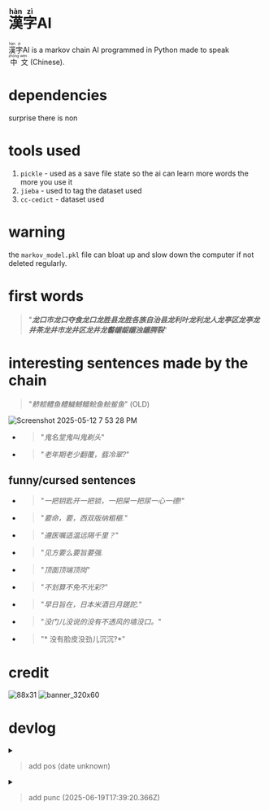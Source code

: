 # <ruby> 漢 <rp>(</rp><rt>hàn</rt><rp>)</rp>字 <rp>(</rp><rt>zì</rt><rp>)</rp></ruby>AI

 <ruby> 漢 <rp>(</rp><rt>hàn</rt><rp>)</rp>字 <rp>(</rp><rt>zì</rt><rp>)</rp></ruby>AI is a markov chain AI programmed in Python made to speak <ruby>
  中<rp>(</rp><rt>zhōng</rt><rp>)</rp>
  文<rp>(</rp><rt>wén</rt><rp>)</rp>
</ruby> (Chinese).

# dependencies
surprise there is non
# tools used
1. `pickle` - used as a save file state so the ai can learn more words the more you use it
2. `jieba` - used to tag the dataset used
3. `cc-cedict` - dataset used

# warning
the `markov_model.pkl` file can bloat up and slow down the computer if not deleted regularly.
# first words

> "***龙口市龙口夺食龙口龙胜县龙胜各族自治县龙利叶龙利龙人龙亭区龙亭龙井茶龙井市龙井区龙井龙齾龌龊龌浊龌腭裂***"

# interesting sentences made by the chain

> "*鲚鲿鳢鱼鳢鱥鳡鳣鲙鱼鲙鲎鱼*" (OLD)

![Screenshot 2025-05-12 7 53 28 PM](https://github.com/user-attachments/assets/f3db453a-f5a4-4b0b-954b-c83784a1584e)

- > "*鬼名堂鬼叫鬼剃头*"
- > "*老年期老少翻覆，翡冷翠?*"
## funny/cursed sentences
- > "*一把钥匙开一把锁，一把屎一把尿一心一德!*"
- > "*要命，要，西双版纳粗榧.*"
- > "*遵医嘱适温远隔千里？*"
- > "*见方要么要旨要强.*
- > "*顶面顶端顶岗*"
- > "*不划算不免不光彩?*"
- > "*早日旨在，日本米酒日月蹉跎.*"
- > "*没门儿没说的没有不透风的墙没口。*"
- > "* 没有脸皮没劲儿沉沉?*"






# credit
![88x31](https://github.com/user-attachments/assets/a36902ba-90c8-43e9-aac7-37d58d1dfb83)
![banner_320x60](https://github.com/user-attachments/assets/2ee07b62-c654-4b22-bb73-ff84dea3bff6)


# devlog
<details>
<summary><blockquote>add pos (date unknown)</blockquote> </summary>
<code>https://github.com/linuxfandudeguy/hanziai/blob/master/pos_structures.txt </code>
</details>
<details>
<summary><blockquote>add punc (2025-06-19T17:39:20.366Z)</blockquote> </summary>
<code>root in hanziai on  master [!?] via 🐍 v3.10.12
❯ python3 ai.py
2025-06-19 13:14:09,628 - DEBUG - Loading data from hanziai_pos.mar
2025-06-19 13:14:09,697 - DEBUG - Total entries loaded: 119624
2025-06-19 13:14:09,698 - DEBUG - Sampled 3000 word-POS pairs for training
2025-06-19 13:14:09,702 - DEBUG - Loading structures from pos_structures.txt
2025-06-19 13:14:09,702 - DEBUG - Loaded 49 POS structures
2025-06-19 13:14:09,727 - DEBUG - Loaded existing Markov Chain model
2025-06-19 13:14:09,727 - DEBUG - Updating Markov Chain...
2025-06-19 13:14:09,729 - DEBUG - Markov chain now has 35964 states
2025-06-19 13:14:09,759 - DEBUG - Saved Markov Chain model to markov_model.pkl
2025-06-19 13:14:09,759 - DEBUG - Generating sentence of length 4 with POS pattern [&#39;n&#39;, &#39;v&#39;, &#39;n&#39;, &#39;a&#39;]
POS structure: n v n a
Generated sentence with punctuation: 糖醇糊弄，精肉？

root in hanziai on  master [!?] via 🐍 v3.10.12
❯ python3 ai.py
2025-06-19 13:16:28,757 - DEBUG - Loading data from hanziai_pos.mar
2025-06-19 13:16:28,825 - DEBUG - Total entries loaded: 119624
2025-06-19 13:16:28,827 - DEBUG - Sampled 3000 word-POS pairs for training
2025-06-19 13:16:28,831 - DEBUG - Loading structures from pos_structures.txt
2025-06-19 13:16:28,831 - DEBUG - Loaded 49 POS structures
2025-06-19 13:16:28,856 - DEBUG - Loaded existing Markov Chain model
2025-06-19 13:16:28,856 - DEBUG - Updating Markov Chain...
2025-06-19 13:16:28,858 - DEBUG - Markov chain now has 38961 states
2025-06-19 13:16:28,889 - DEBUG - Saved Markov Chain model to markov_model.pkl
2025-06-19 13:16:28,889 - DEBUG - Generating sentence of length 4 with POS pattern [&#39;d&#39;, &#39;v&#39;, &#39;v&#39;, &#39;n&#39;]
POS structure: d v v n
Generated sentence with punctuation: 老来少翻转，翻沉？

root in hanziai on  master [!?] via 🐍 v3.10.12
❯ python3 ai.py
2025-06-19 13:16:33,572 - DEBUG - Loading data from hanziai_pos.mar
2025-06-19 13:16:33,640 - DEBUG - Total entries loaded: 119624
2025-06-19 13:16:33,643 - DEBUG - Sampled 3000 word-POS pairs for training
2025-06-19 13:16:33,646 - DEBUG - Loading structures from pos_structures.txt
2025-06-19 13:16:33,646 - DEBUG - Loaded 49 POS structures
2025-06-19 13:16:33,673 - DEBUG - Loaded existing Markov Chain model
2025-06-19 13:16:33,673 - DEBUG - Updating Markov Chain...
2025-06-19 13:16:33,675 - DEBUG - Markov chain now has 41958 states
2025-06-19 13:16:33,709 - DEBUG - Saved Markov Chain model to markov_model.pkl
2025-06-19 13:16:33,709 - DEBUG - Generating sentence of length 4 with POS pattern [&#39;n&#39;, &#39;u&#39;, &#39;v&#39;, &#39;n&#39;]
2025-06-19 13:16:33,721 - WARNING - No starting sequence matches the POS pattern start; picking random.
POS structure: n u v n
Generated sentence with punctuation: 干煸四季豆，乳头瘤乳臭未干乳糖？

root in hanziai on  master [!?] via 🐍 v3.10.12
❯  python3 ai.py
2025-06-19 13:17:45,716 - DEBUG - Loading data from hanziai_pos.mar
2025-06-19 13:17:45,784 - DEBUG - Total entries loaded: 119624
2025-06-19 13:17:45,786 - DEBUG - Sampled 3000 word-POS pairs for training
2025-06-19 13:17:45,790 - DEBUG - Loading structures from pos_structures.txt
2025-06-19 13:17:45,790 - DEBUG - Loaded 49 POS structures
2025-06-19 13:17:45,818 - DEBUG - Loaded existing Markov Chain model
2025-06-19 13:17:45,818 - DEBUG - Updating Markov Chain...
2025-06-19 13:17:45,821 - DEBUG - Markov chain now has 44954 states
2025-06-19 13:17:45,855 - DEBUG - Saved Markov Chain model to markov_model.pkl
2025-06-19 13:17:45,855 - DEBUG - Generating sentence of length 4 with POS pattern [&#39;v&#39;, &#39;r&#39;, &#39;v&#39;, &#39;n&#39;]
POS structure: v r v n
Generated sentence with punctuation: 佩服你作为，作数。

root in hanziai on  master [!?] via 🐍 v3.10.12
❯   python3 ai.py
2025-06-19 13:20:06,893 - DEBUG - Loading data from hanziai_pos.mar
2025-06-19 13:20:06,958 - DEBUG - Total entries loaded: 119624
2025-06-19 13:20:06,960 - DEBUG - Sampled 3000 word-POS pairs for training
2025-06-19 13:20:06,964 - DEBUG - Loading structures from pos_structures.txt
2025-06-19 13:20:06,964 - DEBUG - Loaded 49 POS structures
2025-06-19 13:20:06,994 - DEBUG - Loaded existing Markov Chain model
2025-06-19 13:20:06,994 - DEBUG - Updating Markov Chain...
2025-06-19 13:20:06,996 - DEBUG - Markov chain now has 47951 states
2025-06-19 13:20:07,032 - DEBUG - Saved Markov Chain model to markov_model.pkl
2025-06-19 13:20:07,032 - DEBUG - Generating sentence of length 2 with POS pattern [&#39;n&#39;, &#39;a&#39;]
POS structure: n a
Generated sentence with punctuation: 一秘一睹！

root in hanziai on  master [!?] via 🐍 v3.10.12
❯ python3 ai.py
2025-06-19 13:21:02,525 - DEBUG - Loading data from hanziai_pos.mar
\2025-06-19 13:21:02,591 - DEBUG - Total entries loaded: 119624
2025-06-19 13:21:02,593 - DEBUG - Sampled 3000 word-POS pairs for training
2025-06-19 13:21:02,596 - DEBUG - Loading structures from pos_structures.txt
2025-06-19 13:21:02,596 - DEBUG - Loaded 49 POS structures
2025-06-19 13:21:02,627 - DEBUG - Loaded existing Markov Chain model
2025-06-19 13:21:02,627 - DEBUG - Updating Markov Chain...
2025-06-19 13:21:02,629 - DEBUG - Markov chain now has 50948 states
2025-06-19 13:21:02,678 - DEBUG - Saved Markov Chain model to markov_model.pkl
2025-06-19 13:21:02,678 - DEBUG - Generating sentence of length 5 with POS pattern [&#39;n&#39;, &#39;v&#39;, &#39;c&#39;, &#39;n&#39;, &#39;v&#39;]
POS structure: n v c n v
Generated sentence with punctuation: 世运丕变且说！

root in hanziai on  master [!?] via 🐍 v3.10.12
❯ \python3 ai.py&#39;
∙ ^C

root in hanziai on  master [!?] via 🐍 v3.10.12
❯  python3 ai.py
2025-06-19 13:23:13,332 - DEBUG - Loading data from hanziai_pos.mar
2025-06-19 13:23:13,396 - DEBUG - Total entries loaded: 119624
2025-06-19 13:23:13,398 - DEBUG - Sampled 3000 word-POS pairs for training
2025-06-19 13:23:13,402 - DEBUG - Loading structures from pos_structures.txt
2025-06-19 13:23:13,402 - DEBUG - Loaded 49 POS structures
2025-06-19 13:23:13,433 - DEBUG - Loaded existing Markov Chain model
2025-06-19 13:23:13,433 - DEBUG - Updating Markov Chain...
2025-06-19 13:23:13,442 - DEBUG - Markov chain now has 53944 states
2025-06-19 13:23:13,491 - DEBUG - Saved Markov Chain model to markov_model.pkl
2025-06-19 13:23:13,491 - DEBUG - Generating sentence of length 6 with POS pattern [&#39;r&#39;, &#39;v&#39;, &#39;n&#39;, &#39;c&#39;, &#39;v&#39;, &#39;n&#39;]
POS structure: r v n c v n
Generated sentence with punctuation: 你作为，作数。

root in hanziai on  master [!?] via 🐍 v3.10.12
❯  python3 ai.py
2025-06-19 13:24:50,853 - DEBUG - Loading data from hanziai_pos.mar
2025-06-19 13:24:50,917 - DEBUG - Total entries loaded: 119624
2025-06-19 13:24:50,919 - DEBUG - Sampled 3000 word-POS pairs for training
2025-06-19 13:24:50,923 - DEBUG - Loading structures from pos_structures.txt
2025-06-19 13:24:50,923 - DEBUG - Loaded 49 POS structures
2025-06-19 13:24:50,965 - DEBUG - Loaded existing Markov Chain model
2025-06-19 13:24:50,965 - DEBUG - Updating Markov Chain...
2025-06-19 13:24:50,967 - DEBUG - Markov chain now has 56941 states
2025-06-19 13:24:51,018 - DEBUG - Saved Markov Chain model to markov_model.pkl
2025-06-19 13:24:51,018 - DEBUG - Generating sentence of length 4 with POS pattern [&#39;a&#39;, &#39;c&#39;, &#39;a&#39;, &#39;n&#39;]
2025-06-19 13:24:51,034 - WARNING - No starting sequence matches the POS pattern start; picking random.
POS structure: a c a n
Generated sentence with punctuation: 新几内亚新官上任三把火斯蒂文！

root in hanziai on  master [!?] via 🐍 v3.10.12
❯  python3 ai.py
2025-06-19 13:27:58,276 - DEBUG - Loading data from hanziai_pos.mar
2025-06-19 13:27:58,343 - DEBUG - Total entries loaded: 119624
2025-06-19 13:27:58,345 - DEBUG - Sampled 3000 word-POS pairs for training
2025-06-19 13:27:58,349 - DEBUG - Loading structures from pos_structures.txt
2025-06-19 13:27:58,349 - DEBUG - Loaded 49 POS structures
2025-06-19 13:27:58,389 - DEBUG - Loaded existing Markov Chain model
2025-06-19 13:27:58,389 - DEBUG - Updating Markov Chain...
2025-06-19 13:27:58,391 - DEBUG - Markov chain now has 59938 states
2025-06-19 13:27:58,442 - DEBUG - Saved Markov Chain model to markov_model.pkl
2025-06-19 13:27:58,442 - DEBUG - Generating sentence of length 4 with POS pattern [&#39;v&#39;, &#39;r&#39;, &#39;v&#39;, &#39;n&#39;]
POS structure: v r v n
Generated sentence with punctuation: 佩服你作为，作数！

root in hanziai on  master [!?] via 🐍 v3.10.12
❯  python3 ai.py
2025-06-19 13:28:14,117 - DEBUG - Loading data from hanziai_pos.mar
2025-06-19 13:28:14,182 - DEBUG - Total entries loaded: 119624
2025-06-19 13:28:14,184 - DEBUG - Sampled 3000 word-POS pairs for training
2025-06-19 13:28:14,187 - DEBUG - Loading structures from pos_structures.txt
2025-06-19 13:28:14,188 - DEBUG - Loaded 49 POS structures
2025-06-19 13:28:14,231 - DEBUG - Loaded existing Markov Chain model
2025-06-19 13:28:14,232 - DEBUG - Updating Markov Chain...
2025-06-19 13:28:14,234 - DEBUG - Markov chain now has 62935 states
2025-06-19 13:28:14,286 - DEBUG - Saved Markov Chain model to markov_model.pkl
2025-06-19 13:28:14,286 - DEBUG - Generating sentence of length 4 with POS pattern [&#39;n&#39;, &#39;v&#39;, &#39;v&#39;, &#39;n&#39;]
POS structure: n v v n
Generated sentence with punctuation: 飞艇飘香，飘舞。

root in hanziai on  master [!?] via 🐍 v3.10.12
❯  python3 ai.py
2025-06-19 13:28:15,365 - DEBUG - Loading data from hanziai_pos.mar
2025-06-19 13:28:15,430 - DEBUG - Total entries loaded: 119624
2025-06-19 13:28:15,432 - DEBUG - Sampled 3000 word-POS pairs for training
2025-06-19 13:28:15,435 - DEBUG - Loading structures from pos_structures.txt
2025-06-19 13:28:15,436 - DEBUG - Loaded 49 POS structures
2025-06-19 13:28:15,484 - DEBUG - Loaded existing Markov Chain model
2025-06-19 13:28:15,484 - DEBUG - Updating Markov Chain...
2025-06-19 13:28:15,486 - DEBUG - Markov chain now has 65931 states
2025-06-19 13:28:15,541 - DEBUG - Saved Markov Chain model to markov_model.pkl
2025-06-19 13:28:15,541 - DEBUG - Generating sentence of length 4 with POS pattern [&#39;n&#39;, &#39;d&#39;, &#39;v&#39;, &#39;a&#39;]
POS structure: n d v a
Generated sentence with punctuation: 制裁到场删掉。

root in hanziai on  master [!?] via 🐍 v3.10.12
❯ python3 ai.py
2025-06-19 13:30:17,322 - DEBUG - Loading data from hanziai_pos.mar
2025-06-19 13:30:17,388 - DEBUG - Total entries loaded: 119624
2025-06-19 13:30:17,389 - DEBUG - Sampled 3000 word-POS pairs for training
2025-06-19 13:30:17,393 - DEBUG - Loading structures from pos_structures.txt
2025-06-19 13:30:17,393 - DEBUG - Loaded 49 POS structures
2025-06-19 13:30:17,440 - DEBUG - Loaded existing Markov Chain model
2025-06-19 13:30:17,440 - DEBUG - Updating Markov Chain...
2025-06-19 13:30:17,442 - DEBUG - Markov chain now has 68927 states
2025-06-19 13:30:17,495 - DEBUG - Saved Markov Chain model to markov_model.pkl
2025-06-19 13:30:17,495 - DEBUG - Generating sentence of length 3 with POS pattern [&#39;r&#39;, &#39;v&#39;, &#39;n&#39;]
POS structure: r v n
Generated sentence with punctuation: 反正一样反射区治疗，反问语气！

root in hanziai on  master [!?] via 🐍 v3.10.12
❯  python3 ai.py
2025-06-19 13:30:59,470 - DEBUG - Loading data from hanziai_pos.mar
2025-06-19 13:30:59,535 - DEBUG - Total entries loaded: 119624
2025-06-19 13:30:59,537 - DEBUG - Sampled 3000 word-POS pairs for training
2025-06-19 13:30:59,541 - DEBUG - Loading structures from pos_structures.txt
2025-06-19 13:30:59,541 - DEBUG - Loaded 49 POS structures
2025-06-19 13:30:59,589 - DEBUG - Loaded existing Markov Chain model
2025-06-19 13:30:59,589 - DEBUG - Updating Markov Chain...
2025-06-19 13:30:59,590 - DEBUG - Markov chain now has 71922 states
2025-06-19 13:30:59,645 - DEBUG - Saved Markov Chain model to markov_model.pkl
2025-06-19 13:30:59,645 - DEBUG - Generating sentence of length 5 with POS pattern [&#39;d&#39;, &#39;d&#39;, &#39;v&#39;, &#39;a&#39;, &#39;n&#39;]
POS structure: d d v a n
Generated sentence with punctuation: 逐次逐个逆袭！

root in hanziai on  master [!?] via 🐍 v3.10.12
❯  python3 ai.py
2025-06-19 13:32:28,445 - DEBUG - Loading data from hanziai_pos.mar
2025-06-19 13:32:28,508 - DEBUG - Total entries loaded: 119624
2025-06-19 13:32:28,510 - DEBUG - Sampled 3000 word-POS pairs for training
2025-06-19 13:32:28,513 - DEBUG - Loading structures from pos_structures.txt
2025-06-19 13:32:28,514 - DEBUG - Loaded 49 POS structures
2025-06-19 13:32:28,561 - DEBUG - Loaded existing Markov Chain model
2025-06-19 13:32:28,561 - DEBUG - Updating Markov Chain...
2025-06-19 13:32:28,563 - DEBUG - Markov chain now has 74919 states
2025-06-19 13:32:28,619 - DEBUG - Saved Markov Chain model to markov_model.pkl
2025-06-19 13:32:28,619 - DEBUG - Generating sentence of length 4 with POS pattern [&#39;n&#39;, &#39;d&#39;, &#39;v&#39;, &#39;a&#39;]
POS structure: n d v a
Generated sentence with punctuation: 配方酌量酌酒？

root in hanziai on  master [!?] via 🐍 v3.10.12
❯  python3 ai.py
2025-06-19 13:33:24,965 - DEBUG - Loading data from hanziai_pos.mar
2025-06-19 13:33:25,029 - DEBUG - Total entries loaded: 119624
2025-06-19 13:33:25,031 - DEBUG - Sampled 3000 word-POS pairs for training
2025-06-19 13:33:25,035 - DEBUG - Loading structures from pos_structures.txt
2025-06-19 13:33:25,035 - DEBUG - Loaded 49 POS structures
2025-06-19 13:33:25,084 - DEBUG - Loaded existing Markov Chain model
2025-06-19 13:33:25,085 - DEBUG - Updating Markov Chain...
2025-06-19 13:33:25,086 - DEBUG - Markov chain now has 77915 states
2025-06-19 13:33:25,144 - DEBUG - Saved Markov Chain model to markov_model.pkl
2025-06-19 13:33:25,144 - DEBUG - Generating sentence of length 5 with POS pattern [&#39;d&#39;, &#39;v&#39;, &#39;n&#39;, &#39;c&#39;, &#39;n&#39;]
POS structure: d v n c n
Generated sentence with punctuation: 相声相聚，相片！ </code>
</details>

